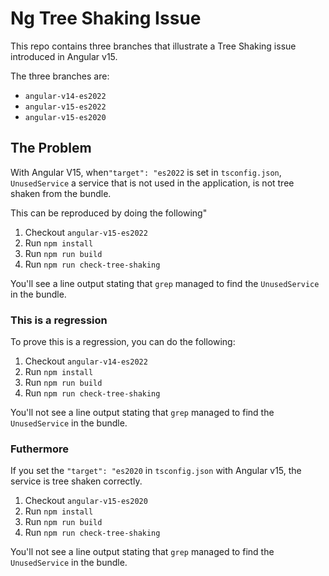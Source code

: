 # Ng Tree Shaking Issue

This repo contains three branches that illustrate a Tree Shaking issue introduced in Angular v15.

The three branches are:

- `angular-v14-es2022`
- `angular-v15-es2022`
- `angular-v15-es2020`

## The Problem

With Angular V15, when`"target": "es2022` is set in `tsconfig.json`, `UnusedService` a service that is not used in the application, is not tree shaken from the bundle.

This can be reproduced by doing the following"

1. Checkout `angular-v15-es2022`
2. Run `npm install`
3. Run `npm run build`
4. Run `npm run check-tree-shaking`

You'll see a line output stating that `grep` managed to find the `UnusedService` in the bundle.

### This is a regression

To prove this is a regression, you can do the following:

1. Checkout `angular-v14-es2022`
2. Run `npm install`
3. Run `npm run build`
4. Run `npm run check-tree-shaking`

You'll not see a line output stating that `grep` managed to find the `UnusedService` in the bundle.

### Futhermore

If you set the `"target": "es2020` in `tsconfig.json` with Angular v15, the service is tree shaken correctly.

1. Checkout `angular-v15-es2020`
2. Run `npm install`
3. Run `npm run build`
4. Run `npm run check-tree-shaking`

You'll not see a line output stating that `grep` managed to find the `UnusedService` in the bundle.
